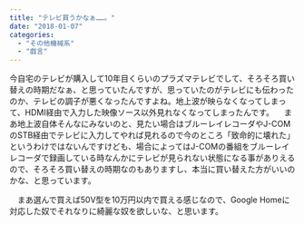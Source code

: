 ```yaml
---
title: "テレビ買うかなぁ……。"
date: "2018-01-07"
categories: 
  - "その他機械系"
  - "戯言"
---
```


今自宅のテレビが購入して10年目くらいのプラズマテレビでして、そろそろ買い替えの時期だなぁ、と思っていたんですが、思っていたのがテレビにも伝わったのか、テレビの調子が悪くなったんですよね。地上波が映らなくなってしまって、HDMI経由で入力した映像ソース以外見れなくなってしまったんです。 　まあ地上波自体そんなにみないのと、見たい場合はブルーレイレコーダやJ-COMのSTB経由でテレビに入力してやれば見れるので今のところ「致命的に壊れた」というわけではないんですけども、場合によってはJ-COMの番組をブルーレイレコーダで録画している時なんかにテレビが見られない状態になる事がありえるので、そろそろ買い替えの時期なのもありますし、本当に買い替えた方がいいのかな、と思っています。

　まあ選んで買えば50V型を10万円以内で買える感じなので、Google Homeに対応した奴でそれなりに綺麗な奴を欲しいな、と思います。
